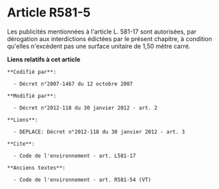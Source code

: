 # Article R581-5

Les publicités mentionnées à l'article L. 581-17 sont autorisées, par dérogation aux interdictions édictées par le présent
chapitre, à condition qu'elles n'excèdent pas une surface unitaire de 1,50 mètre carré.

**Liens relatifs à cet article**

	**Codifié par**:

	  - Décret n°2007-1467 du 12 octobre 2007

	**Modifié par**:

	  - Décret n°2012-118 du 30 janvier 2012 - art. 2

	**Liens**:

	  - DEPLACE: Décret n°2012-118 du 30 janvier 2012 - art. 3

	**Cite**:

	  - Code de l'environnement - art. L581-17

	**Anciens textes**:

	  - Code de l'environnement - art. R581-54 (VT)
